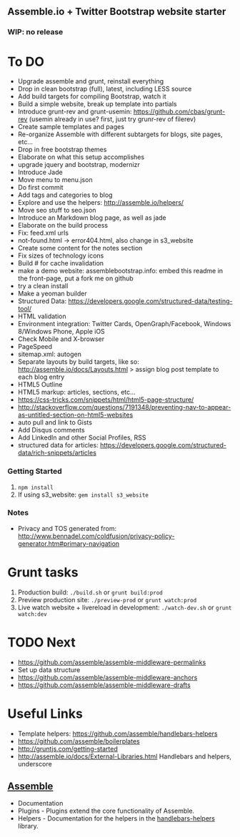## Assemble.io + Twitter Bootstrap website starter

### WIP: no release

To DO
=====

- Upgrade assemble and grunt, reinstall everything
- Drop in clean bootstrap (full), latest, including LESS source
- Add build targets for compiling Bootstrap, watch it
- Build a simple website, break up template into partials
- Introduce grunt-rev and grunt-usemin: https://github.com/cbas/grunt-rev (usemin already in use? first, just try grunr-rev of filerev)
- Create sample templates and pages
- Re-organize Assemble with different subtargets for blogs, site pages, etc...
- Drop in free bootstrap themes
- Elaborate on what this setup accomplishes
- upgrade jquery and bootstrap, modernizr
- Introduce Jade
- Move menu to menu.json
- Do first commit
- Add tags and categories to blog
- Explore and use the helpers: http://assemble.io/helpers/
- Move seo stuff to seo.json
- Introduce an Markdown blog page, as well as jade
- Elaborate on the build process
- Fix: feed.xml urls
- not-found.html -> error404.html, also change in s3_website
- Create some content for the notes section
- Fix sizes of technology icons
- Build # for cache invalidation
- make a demo website: assemblebootstrap.info: embed this readme in the front-page, put a fork me on github
- try a clean install
- Make a yeoman builder
- Structured Data: https://developers.google.com/structured-data/testing-tool/
- HTML validation
- Environment integration: Twitter Cards, OpenGraph/Facebook, Windows 8/Windows Phone, Apple iOS
- Check Mobile and X-browser
- PageSpeed
- sitemap.xml: autogen
- Separate layouts by build targets, like so: http://assemble.io/docs/Layouts.html > assign blog post template to each blog entry
- HTML5 Outline
- HTML5 markup: articles, sections, etc...
- https://css-tricks.com/snippets/html/html5-page-structure/
- http://stackoverflow.com/questions/7191348/preventing-nav-to-appear-as-untitled-section-on-html5-websites
- auto pull and link to Gists
- Add Disqus comments
- Add LinkedIn and other Social Profiles, RSS
- structured data for articles: https://developers.google.com/structured-data/rich-snippets/articles

### Getting Started

1. `npm install`
2. If using s3_website: `gem install s3_website`

### Notes

- Privacy and TOS generated from: http://www.bennadel.com/coldfusion/privacy-policy-generator.htm#primary-navigation

Grunt tasks
==================

1. Production build: `./build.sh` or `grunt build:prod`
2. Preview production site: `./preview-prod` or `grunt watch:prod`
3. Live watch website + livereload in development: `./watch-dev.sh` or `grunt watch:dev`

TODO Next
=========

- https://github.com/assemble/assemble-middleware-permalinks
- Set up data structure
- https://github.com/assemble/assemble-middleware-anchors
- https://github.com/assemble/assemble-middleware-drafts

Useful Links
============

- Template helpers: https://github.com/assemble/handlebars-helpers
- https://github.com/assemble/boilerplates
- http://gruntjs.com/getting-started
- http://assemble.io/docs/External-Libraries.html   Handlebars and helpers, underscore

## [Assemble](http://assemble.io/)

* Documentation
* Plugins - Plugins extend the core functionality of Assemble.
* Helpers - Documentation for the helpers in the [handlebars-helpers](http://github.com/assemble/handlebars-helpers) library.